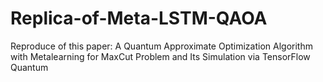 # Replica-of-Meta-LSTM-QAOA

Reproduce of this paper: A Quantum Approximate Optimization Algorithm with Metalearning for MaxCut Problem and Its Simulation via TensorFlow Quantum
